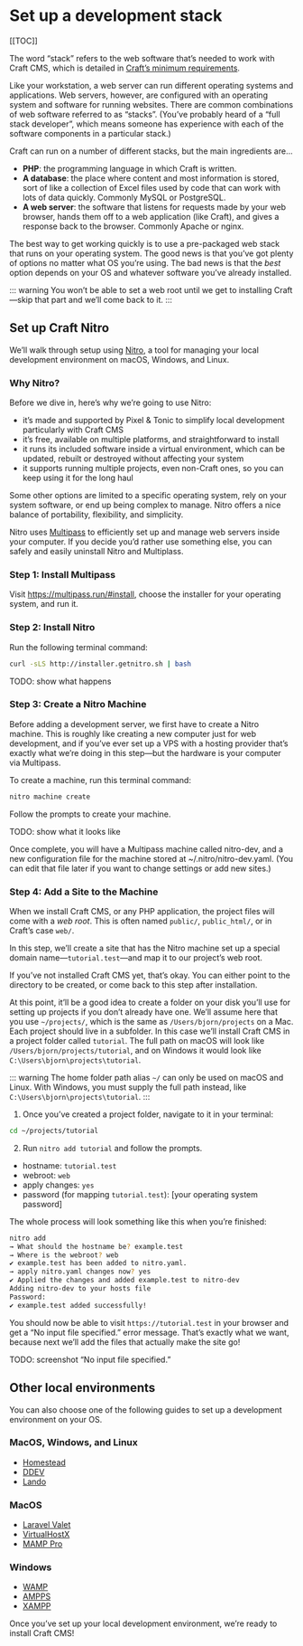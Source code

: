 # Set up a development stack

[[TOC]]

The word “stack” refers to the web software that’s needed to work with Craft CMS, which is detailed in [Craft’s minimum requirements](https://docs.craftcms.com/v3/requirements.html).

Like your workstation, a web server can run different operating systems and applications. Web servers, however, are configured with an operating system and software for running websites. There are common combinations of web software referred to as “stacks”. (You’ve probably heard of a “full stack developer”, which means someone has experience with each of the software components in a particular stack.)

Craft can run on a number of different stacks, but the main ingredients are...

- **PHP**: the programming language in which Craft is written.
- **A database**: the place where content and most information is stored, sort of like a collection of Excel files used by code that can work with lots of data quickly. Commonly MySQL or PostgreSQL.
- **A web server**: the software that listens for requests made by your web browser, hands them off to a web application (like Craft), and gives a response back to the browser. Commonly Apache or nginx.

The best way to get working quickly is to use a pre-packaged web stack that runs on your operating system. The good news is that you’ve got plenty of options no matter what OS you’re using. The bad news is that the _best_ option depends on your OS and whatever software you’ve already installed.

::: warning
You won’t be able to set a web root until we get to installing Craft—skip that part and we’ll come back to it.
:::

## Set up Craft Nitro

We’ll walk through setup using [Nitro](https://github.com/craftcms/nitro), a tool for managing your local development environment on macOS, Windows, and Linux.

### Why Nitro?

Before we dive in, here’s why we’re going to use Nitro:

- it’s made and supported by Pixel & Tonic to simplify local development particularly with Craft CMS
- it’s free, available on multiple platforms, and straightforward to install
- it runs its included software inside a virtual environment, which can be updated, rebuilt or destroyed without affecting your system
- it supports running multiple projects, even non-Craft ones, so you can keep using it for the long haul

Some other options are limited to a specific operating system, rely on your system software, or end up being complex to manage. Nitro offers a nice balance of portability, flexibility, and simplicity.

Nitro uses [Multipass](https://multipass.run/) to efficiently set up and manage web servers inside your computer. If you decide you’d rather use something else, you can safely and easily uninstall Nitro and Multiplass.

### Step 1: Install Multipass

Visit <https://multipass.run/#install>, choose the installer for your operating system, and run it.

### Step 2: Install Nitro

Run the following terminal command:

```sh
curl -sLS http://installer.getnitro.sh | bash
```

TODO: show what happens

### Step 3: Create a Nitro Machine

Before adding a development server, we first have to create a Nitro machine. This is roughly like creating a new computer just for web development, and if you’ve ever set up a VPS with a hosting provider that’s exactly what we’re doing in this step—but the hardware is your computer via Multipass.

To create a machine, run this terminal command:

```sh
nitro machine create
```

Follow the prompts to create your machine.

TODO: show what it looks like

Once complete, you will have a Multipass machine called nitro-dev, and a new configuration file for the machine stored at ~/.nitro/nitro-dev.yaml. (You can edit that file later if you want to change settings or add new sites.)

### Step 4: Add a Site to the Machine

When we install Craft CMS, or any PHP application, the project files will come with a _web root_. This is often named `public/`, `public_html/`, or in Craft’s case `web/`.

In this step, we’ll create a site that has the Nitro machine set up a special domain name—`tutorial.test`—and map it to our project’s web root.

If you’ve not installed Craft CMS yet, that’s okay. You can either point to the directory to be created, or come back to this step after installation.

At this point, it’ll be a good idea to create a folder on your disk you’ll use for setting up projects if you don’t already have one. We’ll assume here that you use `~/projects/`, which is the same as `/Users/bjorn/projects` on a Mac. Each project should live in a subfolder. In this case we’ll install Craft CMS in a project folder called `tutorial`. The full path on macOS will look like `/Users/bjorn/projects/tutorial`, and on Windows it would look like `C:\Users\bjorn\projects\tutorial`.

::: warning
The home folder path alias `~/` can only be used on macOS and Linux. With Windows, you must supply the full path instead, like `C:\Users\bjorn\projects\tutorial`.
:::

1. Once you’ve created a project folder, navigate to it in your terminal:

```sh
cd ~/projects/tutorial
```

2. Run `nitro add tutorial` and follow the prompts.

- hostname: `tutorial.test`
- webroot: `web`
- apply changes: `yes`
- password (for mapping `tutorial.test`): [your operating system password]

The whole process will look something like this when you’re finished:

```sh
nitro add
→ What should the hostname be? example.test
→ Where is the webroot? web
✔ example.test has been added to nitro.yaml.
→ apply nitro.yaml changes now? yes
✔ Applied the changes and added example.test to nitro-dev
Adding nitro-dev to your hosts file
Password:
✔ example.test added successfully!
```

You should now be able to visit `https://tutorial.test` in your browser and get a “No input file specified.” error message. That’s exactly what we want, because next we’ll add the files that actually make the site go!

TODO: screenshot “No input file specified.”

## Other local environments

You can also choose one of the following guides to set up a development environment on your OS.

### MacOS, Windows, and Linux

- [Homestead](https://laravel.com/docs/6.x/homestead)
- [DDEV](https://ddev.readthedocs.io/en/stable/)
- [Lando](https://lando.dev/)

### MacOS

- [Laravel Valet](https://laravel.com/docs/7.x/valet)
- [VirtualHostX](https://clickontyler.com/virtualhostx/)
- [MAMP Pro](https://www.mamp.info/en/mamp-pro/windows/)

### Windows

- [WAMP](http://www.wampserver.com/en/)
- [AMPPS](https://www.ampps.com/)
- [XAMPP](https://www.apachefriends.org/index.html)

Once you’ve set up your local development environment, we’re ready to install Craft CMS!
